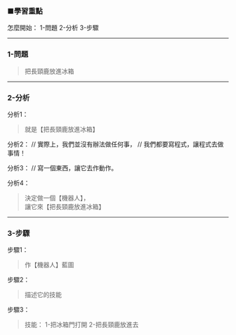 ### ■學習重點

怎麼開始：
1-問題
2-分析
3-步驟

---
### 1-問題
> 把長頸鹿放進冰箱

---
### 2-分析

分析1：
> 就是【把長頸鹿放進冰箱】

分析2：
// 實際上，我們並沒有辦法做任何事，
// 我們都要寫程式，讓程式去做事情！

分析3：
//  寫一個東西，讓它去作動作。

分析4：  
> 決定做一個【機器人】，  
> 讓它來【把長頸鹿放進冰箱】  


---
### 3-步驟

步驟1：
> 作【機器人】藍圖

步驟2：
> 描述它的技能

步驟3：
> 技能：
> 1-把冰箱門打開
> 2-把長頸鹿放進去

